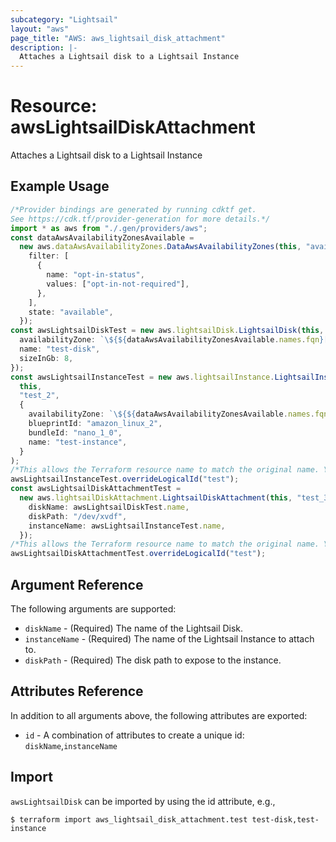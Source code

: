 ```yaml
---
subcategory: "Lightsail"
layout: "aws"
page_title: "AWS: aws_lightsail_disk_attachment"
description: |-
  Attaches a Lightsail disk to a Lightsail Instance
---
```


# Resource: awsLightsailDiskAttachment

Attaches a Lightsail disk to a Lightsail Instance

## Example Usage

```typescript
/*Provider bindings are generated by running cdktf get.
See https://cdk.tf/provider-generation for more details.*/
import * as aws from "./.gen/providers/aws";
const dataAwsAvailabilityZonesAvailable =
  new aws.dataAwsAvailabilityZones.DataAwsAvailabilityZones(this, "available", {
    filter: [
      {
        name: "opt-in-status",
        values: ["opt-in-not-required"],
      },
    ],
    state: "available",
  });
const awsLightsailDiskTest = new aws.lightsailDisk.LightsailDisk(this, "test", {
  availabilityZone: `\${${dataAwsAvailabilityZonesAvailable.names.fqn}[0]}`,
  name: "test-disk",
  sizeInGb: 8,
});
const awsLightsailInstanceTest = new aws.lightsailInstance.LightsailInstance(
  this,
  "test_2",
  {
    availabilityZone: `\${${dataAwsAvailabilityZonesAvailable.names.fqn}[0]}`,
    blueprintId: "amazon_linux_2",
    bundleId: "nano_1_0",
    name: "test-instance",
  }
);
/*This allows the Terraform resource name to match the original name. You can remove the call if you don't need them to match.*/
awsLightsailInstanceTest.overrideLogicalId("test");
const awsLightsailDiskAttachmentTest =
  new aws.lightsailDiskAttachment.LightsailDiskAttachment(this, "test_3", {
    diskName: awsLightsailDiskTest.name,
    diskPath: "/dev/xvdf",
    instanceName: awsLightsailInstanceTest.name,
  });
/*This allows the Terraform resource name to match the original name. You can remove the call if you don't need them to match.*/
awsLightsailDiskAttachmentTest.overrideLogicalId("test");

```

## Argument Reference

The following arguments are supported:

* `diskName` - (Required) The name of the Lightsail Disk.
* `instanceName` - (Required) The name of the Lightsail Instance to attach to.
* `diskPath` - (Required) The disk path to expose to the instance.

## Attributes Reference

In addition to all arguments above, the following attributes are exported:

* `id` - A combination of attributes to create a unique id: `diskName`,`instanceName`

## Import

`awsLightsailDisk` can be imported by using the id attribute, e.g.,

```console
$ terraform import aws_lightsail_disk_attachment.test test-disk,test-instance
```
